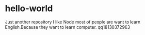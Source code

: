 # hello-world
Just another repository
I like Node
most of people are want to learn English.Because they want to learn computer.
qq18130372963
